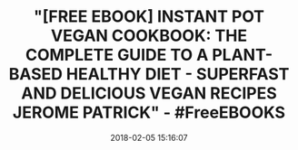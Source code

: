 ---
title: >-
  "[FREE EBOOK] INSTANT POT VEGAN COOKBOOK: THE COMPLETE GUIDE TO A PLANT-BASED
  HEALTHY DIET - SUPERFAST AND DELICIOUS VEGAN RECIPES JEROME PATRICK" -
  #FreeEBOOKS
name: >-
  Instant Pot Vegan Cookbook: The Complete Guide to a Plant-Based Healthy Diet -
  Superfast and Delicious Vegan Recipes (Beautiful Photos, Calories & Nutrition
  Facts)
date: '2018-02-05 15:16:07'
buy_now: >-
  https://www.amazon.com/Instant-Pot-Vegan-Cookbook-Plant-Based-ebook/dp/B077NVQHTM?SubscriptionId=AKIAIA5RBQIWQVTCUEUQ&tag=coldcutdeals-20&linkCode=xm2&camp=2025&creative=165953&creativeASIN=B077NVQHTM
description_markdown: >-
  Instant Pot Vegan Cookbook: The Complete Guide to a Plant-Based Healthy Diet -
  Superfast and Delicious Vegan Recipes (Beautiful Photos, Calories & Nutrition
  Facts)

   
tweet_id_str: '960532494851375105'
price: ''
you_save: ''
asin: B077NVQHTM
image: 'https://images-na.ssl-images-amazon.com/images/I/61mIfXtZo2L.jpg'

---